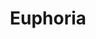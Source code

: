 ---
ee_id: '4149'
site: '1'
type: '2'
url: 2012-160-euphoria
title: Euphoria
year: '2014'
display_year: '2012'
medium: Acer laptop running Light O Rama S3 Software Suite Pro, three Light O Rama
  CTB16PC controllers, one Cosmic Color Ribbon LED Strip and controller, eight DMX512
  decoders, RGB LED strips, thirteen LED string lights, three Roman Lights Holographic
  Ropelight Palm Trees, clip-lamps with LED bulbs, extension cords, zip-ties
dims: Variable
pitch: "​Christmas Light animation......."
ps: ''
live_url: http://www.dailymotion.com/video/x1z2ci8_arcangel-surfware-yolo-pop-up-shop-holiday-inn_creation#from=embediframe
related: ''
youtube: ''
related_code: ''
imgs: yolo-2014-03-install-008-database-DG.jpg
subheading: ''
download: ''
add_credit: Arcangel Surfware R & D team
commission: ''
layout: things-i-made
---